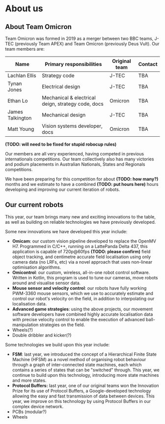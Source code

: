 # About us
## About Team Omicron
Team Omicron was formed in 2019 as a merger between two BBC teams, J-TEC (previously Team APEX) and Team Omicron (previously
Deus Vult). Our team members are:

| Name               | Primary responsibilities                                        | Original team | Contact |
|--------------------|-----------------------------------------------------------------|---------------|---------|
| Lachlan Ellis      | Strategy code                                                   | J-TEC         | TBA     |
| Tynan Jones        | Electrical design                                               | J-TEC         | TBA     | 
| Ethan Lo           | Mechanical & electrical deign, strategy code, docs              | Omicron       | TBA     |
| James Talkington   | Mechanical design                                               | J-TEC         | TBA     |
| Matt Young         | Vision systems developer, docs                                  | Omicron       | TBA     |

**(TODO: will need to be fixed for stupid robocup rules)**

Our members are all very experienced, having competed in previous internationals competitions. Our team collectively
also has many victories and podium placements in Australian Nationals, States and Regionals competitions.

We have been preparing for this competition for about **(TODO: how many?)** months and we estimate to have a combined
**(TODO: put hours here)** hours developing and improving our current iteration of robots.

## Our current robots
This year, our team brings many new and exciting innovations to the table, as well as building on reliable technologies
we have previously developed.

Some new innovations we have developed this year include:

- **Omicam**: our custom vision pipeline developed to replace the OpenMV H7. Programmed in C/C++, running on a LattePanda Delta 437, this
application is capable of 720p@60fps **(TODO: please confirm)** field object tracking, and centimetre accurate field localisation
using only camera data (no LRFs, etc) via a novel approach that uses non-linear optimisation algorithms.
- **Omicontrol**: our custom, wireless, all-in-one robot control software. Written in Kotlin, this program is used to
tune our cameras, move robots around and visualise sensor data.
- **Mouse sensor and velocity control**: our robots have fully working PWM-3360 mouse sensors, which we use to accurately
estimate and control our robot's velocity on the field, in addition to interpolating our localisation data.
- **Advanced game strategies**: using the above projects, our movement software developers have combined highly accurate localisation
data with precise velocity control to enable the execution of advanced ball-manipulation strategies on the field.
- Wheels(?)
- Double dribbler and kicker(?)

Some technologies we build upon this year include:

- **FSM**: last year, we introduced the concept of a Hierarchical Finite State Machine (HFSM) as a novel method of organising
robot behaviour through a graph of inter-connected state machines, each which contains a series of states that can be
"switched" through. This year, we continue to build upon this technology, introducing more state machines and more states.
- **Protocol Buffers:** last year, one of our original teams won the Innovation Prize for its use of Protocol Buffers, a Google-developed
technology allowing the easy and fast transmission of data between devices. This year, we improve on this technology by using Protocol Buffers
in our complex device network.
- PCBs (modular?)
- Wheels